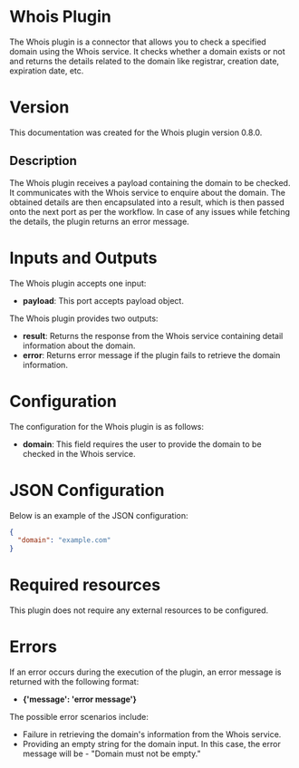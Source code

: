 # Whois Plugin

The Whois plugin is a connector that allows you to check a specified domain using the Whois service. It checks whether a
domain exists or not and returns the details related to the domain like registrar, creation date, expiration date, etc.

# Version

This documentation was created for the Whois plugin version 0.8.0.

## Description

The Whois plugin receives a payload containing the domain to be checked. It communicates with the Whois service to
enquire about the domain. The obtained details are then encapsulated into a result, which is then passed onto the next
port as per the workflow. In case of any issues while fetching the details, the plugin returns an error message.

# Inputs and Outputs

The Whois plugin accepts one input:

- __payload__: This port accepts payload object.

The Whois plugin provides two outputs:

- __result__: Returns the response from the Whois service containing detail information about the domain.
- __error__: Returns error message if the plugin fails to retrieve the domain information.

# Configuration

The configuration for the Whois plugin is as follows:

- __domain__: This field requires the user to provide the domain to be checked in the Whois service.

# JSON Configuration

Below is an example of the JSON configuration:

```json
{
  "domain": "example.com"
}
```

# Required resources

This plugin does not require any external resources to be configured.

# Errors

If an error occurs during the execution of the plugin, an error message is returned with the following format:

- __{'message': 'error message'}__

The possible error scenarios include:

- Failure in retrieving the domain's information from the Whois service.
- Providing an empty string for the domain input. In this case, the error message will be - "Domain must not be empty."